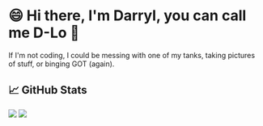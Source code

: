 # 😄 Hi there, I'm Darryl, you can call me D-Lo 👋

 If I'm not coding, I could be messing with one of my tanks, taking pictures of stuff, or binging GOT (again).

## 📈 GitHub Stats

<p float="center">
	<a href="https://github.com/dmlcn6/github-readme-stats"> <img  src="https://github-readme-stats.vercel.app/api?username=dmlcn6&show_icons=true&include_all_commits=true&hide=contribs,prs,issues&theme=tokyonight" /></a>
  <a href="https://github.com/dmlcn6/github-readme-stats"> <img  src="https://github-readme-stats.vercel.app/api/top-langs/?username=dmlcn6"/></a>
 
</p>

<!--
**dmlcn6/dmlcn6** is a ✨ _special_ ✨ repository because its `README.md` (this file) appears on your GitHub profile.

Here are some ideas to get you started:

- 🔭 I’m currently working on ...
- 🌱 I’m currently learning ...
- 👯 I’m looking to collaborate on ...
- 🤔 I’m looking for help with ...
- 💬 Ask me about ...
- 📫 How to reach me: ...
- 😄 Pronouns: ...
- ⚡ Fun fact: ...
-->
